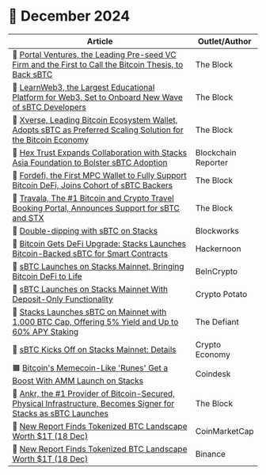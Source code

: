 # 🔸 December 2024

<table><thead><tr><th width="524">Article</th><th>Outlet/Author</th></tr></thead><tbody><tr><td>🧡 <a href="https://www.theblock.co/post/329292/portal-ventures-the-leading-pre-seed-vc-firm-and-the-first-to-call-the-bitcoin-thesis-to-back-sbtc?ref=stacksblog">Portal Ventures, the Leading Pre-seed VC Firm and the First to Call the Bitcoin Thesis, to Back sBTC</a></td><td>The Block</td></tr><tr><td>🧡 <a href="https://www.theblock.co/post/330037/learnweb3-the-largest-educational-platform-for-web3-set-to-onboard-new-wave-of-sbtc-developers">LearnWeb3, the Largest Educational Platform for Web3, Set to Onboard New Wave of sBTC Developers</a></td><td>The Block</td></tr><tr><td>🧡 <a href="https://www.theblock.co/post/330649/xverse-leading-bitcoin-ecosystem-wallet-adopts-sbtc-as-preferred-scaling-solution-for-the-bitcoin-economy">Xverse, Leading Bitcoin Ecosystem Wallet, Adopts sBTC as Preferred Scaling Solution for the Bitcoin Economy</a></td><td>The Block</td></tr><tr><td>🧡 <a href="https://blockchainreporter.net/hex-trust-expands-collaboration-with-stacks-asia-foundation-to-bolster-sbtc-adoption/">Hex Trust Expands Collaboration with Stacks Asia Foundation to Bolster sBTC Adoption</a></td><td>Blockchain Reporter</td></tr><tr><td>🧡 <a href="https://www.theblock.co/post/331016/fordefi-the-first-mpc-wallet-to-fully-support-bitcoin-defi-joins-cohort-of-sbtc-backers">Fordefi, the First MPC Wallet to Fully Support Bitcoin DeFi, Joins Cohort of sBTC Backers</a></td><td>The Block</td></tr><tr><td>🧡 <a href="https://www.theblock.co/post/331020/travala-the-1-bitcoin-and-crypto-travel-booking-portal-announces-support-for-sbtc-and-stx">Travala, The #1 Bitcoin and Crypto Travel Booking Portal, Announces Support for sBTC and STX</a></td><td>The Block</td></tr><tr><td>🚀 <a href="https://blockworks.co/news/stacks-sbtc-double-dipping">Double-dipping with sBTC on Stacks</a></td><td>Blockworks</td></tr><tr><td>🚀 <a href="https://hackernoon.com/bitcoin-gets-defi-upgrade-stacks-launches-bitcoin-backed-sbtc-for-smart-contracts">Bitcoin Gets DeFi Upgrade: Stacks Launches Bitcoin-Backed sBTC for Smart Contracts</a></td><td>Hackernoon</td></tr><tr><td>🚀 <a href="https://beincrypto.com/sbtc-launches-on-stacks-mainnet/">sBTC Launches on Stacks Mainnet, Bringing Bitcoin DeFi to Life</a></td><td>BeInCrypto</td></tr><tr><td>🚀 <a href="https://cryptopotato.com/sbtc-launches-on-stacks-mainnet-with-deposit-only-functionality/?amp">sBTC Launches on Stacks Mainnet With Deposit-Only Functionality</a></td><td>Crypto Potato</td></tr><tr><td>🚀 <a href="https://thedefiant.io/news/blockchains/stacks-launches-sbtc-on-mainnet-1000-btc-cap-offering-5-yield-up-to-60-apy-b70deae1">Stacks Launches sBTC on Mainnet with 1,000 BTC Cap, Offering 5% Yield and Up to 60% APY Staking</a></td><td>The Defiant</td></tr><tr><td>🚀 <a href="https://u.today/sbtc-kicks-off-on-stacks-mainnet-details">sBTC Kicks Off on Stacks Mainnet: Details</a></td><td>Crypto Economy</td></tr><tr><td>🟧 <a href="https://www.coindesk.com/tech/2024/12/18/bitcoins-memecoin-like-runes-get-a-boost-with-amm-launch-on-stacks">Bitcoin's Memecoin-Like 'Runes' Get a Boost With AMM Launch on Stacks</a></td><td>Coindesk</td></tr><tr><td>🧡 <a href="https://www.theblock.co/post/331411/ankr-the-1-provider-of-bitcoin-secured-physical-infrastructure-becomes-signer-for-stacks-as-sbtc-launches">Ankr, the #1 Provider of Bitcoin-Secured, Physical Infrastructure, Becomes Signer for Stacks as sBTC Launches</a></td><td>The Block</td></tr><tr><td>📙 <a href="https://coinmarketcap.com/community/articles/6762f62b09984e48933a1ec1/">New Report Finds Tokenized BTC Landscape Worth $1T (18 Dec)</a></td><td>CoinMarketCap</td></tr><tr><td>📙 <a href="https://www.binance.com/en/square/post/17739664161346">New Report Finds Tokenized BTC Landscape Worth $1T (18 Dec)</a></td><td>Binance</td></tr></tbody></table>
